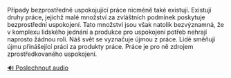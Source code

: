 
Případy bezprostředně uspokojující práce nicméně také existují. Existují druhy práce, jejichž malé množství za zvláštních podmínek poskytuje bezprostřední uspokojení. Tato množství jsou však natolik bezvýznamná, že v komplexu lidského jednání a produkce pro uspokojení potřeb nehrají naprosto žádnou roli. Náš svět se vyznačuje újmou z práce. Lidé směňují újmu přinášející práci za produkty práce. Práce je pro ně zdrojem zprostředkovaného uspokojení.

[🔊 Poslechnout audio](/data/7-paragraphs/audio/chapter_35/para_003-Ppady-bezprostedn-uspokojujc-prce-nicmn-t.mp3)
